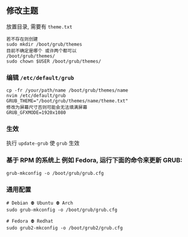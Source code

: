 ## 修改主题

放置目录, 需要有 `theme.txt`

```
若不存在则创建
sudo mkdir /boot/grub/themes
目前不确定是哪个 或许两个都可以
/boot/grub/themes/
sudo chown $USER /boot/grub/themes/
```

### 编辑 `/etc/default/grub`

```
cp -fr /your/path/name /boot/grub/themes/name
nvim /etc/default/grub
GRUB_THEME="/boot/grub/themes/name/theme.txt"
修改为屏幕尺寸否则可能会无法填满屏幕
GRUB_GFXMODE=1920x1080
```

### 生效
执行 `update-grub` 使 `grub` 生效

### 基于 RPM 的系统上 例如 Fedora, 运行下面的命令来更新 GRUB:

```
grub-mkconfig -o /boot/grub/grub.cfg
```

### 通用配置
```
# Debian ⛔ Ubuntu ⛔ Arch
sudo grub-mkconfig -o /boot/grub/grub.cfg

# Fedora ⛔ Redhat
sudo grub2-mkconfig -o /boot/grub2/grub.cfg
```